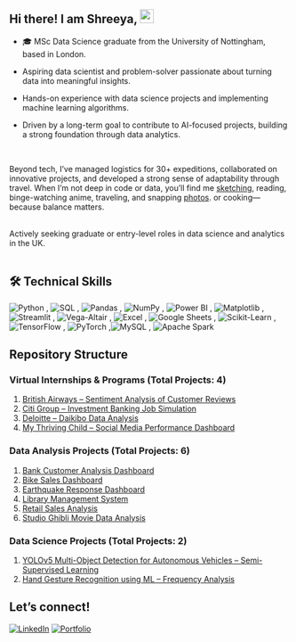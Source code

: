 

## Hi there! I am Shreeya, <img src="https://emojis.slackmojis.com/emojis/images/1536351075/4594/blob-wave.gif" width="25"/>



 - 🎓 MSc Data Science graduate from the University of Nottingham, based in London. <br/>

- Aspiring data scientist and problem-solver passionate about turning data into meaningful insights. <br/>

- Hands-on experience with data science projects and implementing machine learning algorithms. <br/>

- Driven by a long-term goal to contribute to AI-focused projects, building a strong foundation through data analytics. <br/>

 <br/>

Beyond tech, I’ve managed logistics for 30+ expeditions, collaborated on innovative projects, and developed a strong sense of adaptability through travel. When I’m not deep in code or data, you’ll find me [sketching](https://www.tumblr.com/blog/sketchink), reading, binge-watching anime, traveling, and snapping [photos](https://www.instagram.com/shreeya.k___/). or cooking—because balance matters. <br/>

<br/> 
Actively seeking graduate or entry-level roles in data science and analytics in the UK. <br/>

<br/> 


## 🛠️ Technical Skills   <br/> 

![Python](https://img.shields.io/badge/-Python-black?logo=python&logoColor=white) ,  ![SQL](https://img.shields.io/badge/-SQL-black?logo=mysql&logoColor=white) ,  ![Pandas](https://img.shields.io/badge/-Pandas-black?logo=pandas&logoColor=white) ,  ![NumPy](https://img.shields.io/badge/-NumPy-black?logo=numpy&logoColor=white) , ![Power BI](https://img.shields.io/badge/-Power%20BI-black?logo=powerbi&logoColor=white) ,  ![Matplotlib](https://img.shields.io/badge/-Matplotlib-black?logo=plotly&logoColor=white) , ![Streamlit](https://img.shields.io/badge/-Streamlit-black?logo=streamlit&logoColor=white) , ![Vega-Altair](https://img.shields.io/badge/-Vega%20Altair-black?logo=vega&logoColor=white) , ![Excel](https://img.shields.io/badge/-Excel-black?logo=microsoftexcel&logoColor=white) , ![Google Sheets](https://img.shields.io/badge/-Google%20Sheets-black?logo=googlesheets&logoColor=white)  , ![Scikit-Learn](https://img.shields.io/badge/-Scikit--Learn-black?logo=scikitlearn&logoColor=white) , ![TensorFlow](https://img.shields.io/badge/-TensorFlow-black?logo=tensorflow&logoColor=white) , ![PyTorch](https://img.shields.io/badge/-PyTorch-black?logo=pytorch&logoColor=white)  ,![MySQL](https://img.shields.io/badge/-MySQL-black?logo=mysql&logoColor=white) , ![Apache Spark](https://img.shields.io/badge/-Apache%20Spark-black?logo=apachespark&logoColor=white)  

## Repository Structure

### Virtual Internships & Programs (Total Projects: 4)

1. [British Airways – Sentiment Analysis of Customer Reviews](https://github.com/Shriyaak/Virtual_Internships/tree/main/BritishAirways)
2. [Citi Group – Investment Banking Job Simulation](https://github.com/Shriyaak/Virtual_Internships/tree/main/CitiGroup)
3. [Deloitte – Daikibo Data Analysis](https://github.com/Shriyaak/Virtual_Internships/tree/main/Deloitte)
4. [My Thriving Child – Social Media Performance Dashboard](https://github.com/Shriyaak/Virtual_Internships/tree/main/MyThrivingChild)

### Data Analysis Projects (Total Projects: 6)

1. [Bank Customer Analysis Dashboard](https://github.com/Shriyaak/DataAnalysisProjects/tree/main/BankCustomerAnalysisDashboard)
2. [Bike Sales Dashboard](https://github.com/Shriyaak/DataAnalysisProjects/tree/main/BikeSalesDashboard)
3. [Earthquake Response Dashboard](https://github.com/Shriyaak/DataAnalysisProjects/tree/main/EarthquakeResponseDashboard)
4. [Library Management System](https://github.com/Shriyaak/DataAnalysisProjects/tree/main/LibraryManagementSystem)
5. [Retail Sales Analysis](https://github.com/Shriyaak/DataAnalysisProjects/tree/main/RetailSalesAnalysis)
6. [Studio Ghibli Movie Data Analysis](https://github.com/Shriyaak/DataAnalysisProjects/tree/main/StudioGibhliMovieDataAnalysis)

### Data Science Projects (Total Projects: 2)

1. [YOLOv5 Multi-Object Detection for Autonomous Vehicles – Semi-Supervised Learning](https://github.com/Shriyaak/YOLOv5-Object-Detection-for-Autonomous-Vehicles)
2. [Hand Gesture Recognition using ML – Frequency Analysis](https://github.com/Shriyaak/Hand-Gesture-Recognition-using-ML-Frequency-Analysis)



## Let’s connect!  

[<img alt="LinkedIn" src="https://img.shields.io/badge/LinkedIn-%23001B3A.svg?&style=for-the-badge&logo=LinkedIn&logoColor=white" />](https://www.linkedin.com/in/shreeyakumbhoje/)
[![Portfolio](https://img.shields.io/badge/Portfolio-001B3A?style=for-the-badge&logo=portfolio&logoColor=white)](https://shreeyakumbhojeportfolio.framer.website/)












